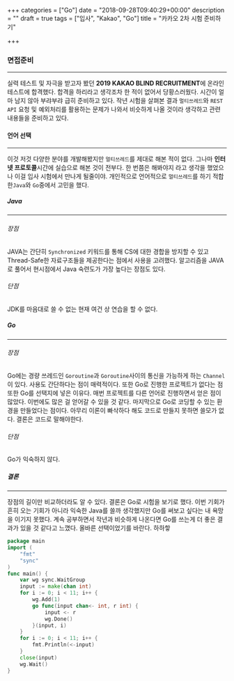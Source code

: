 +++
categories = ["Go"]
date = "2018-09-28T09:40:29+00:00"
description = ""
draft = true
tags = ["입사", "Kakao", "Go"]
title = "카카오 2차 시험 준비하기"

+++
### 면접준비

***

실력 테스트 및 자극을 받고자 봤던 **2019 KAKAO BLIND RECRUITMENT**에 온라인 테스트에 합격했다. 합격을 하리라고 생각조차 한 적이 없어서 당황스러웠다.  시간이 얼마 남지 않아 부랴부랴 급히 준비하고 있다. 작년 시험을 살펴본 결과 `멀티쓰레드`와 `REST API` 요청 및 예외처리를 활용하는 문제가 나와서 비슷하게 나올 것이라 생각하고 관련 내용들을 준비하고 있다.

#### 언어 선택

***

이것 저것 다양한 분야를 개발해봤지만 `멀티쓰레드`를 제대로 해본 적이 없다. 그나마 **인터넷 프로토콜**시간에 실습으로 해본 것이 전부다. 한 번쯤은 해봐야지 라고 생각을 했었으나 이걸 입사 시험에서 만나게 될줄이야. 개인적으로 언어적으로  `멀티쓰레드`를 하기 적합한`Java`와 `Go`중에서 고민을 했다.

##### Java

***

###### 장점

JAVA는 간단히 `Synchronized` 키워드를 통해 CS에 대한 경합을 방지할 수 있고 Thread-Safe한 자료구조들을 제공한다는 점에서 사용을 고려했다. 알고리즘을 JAVA로 풀어서 현시점에서 Java 숙련도가 가장 높다는 장점도 있다.

###### 단점

JDK를 마음대로 쓸 수 없는 현재 여건 상 연습을 할 수 없다.

##### Go

***

###### 장점

Go에는 경량 쓰레드인 `Goroutine`과 `Goroutine`사이의 통신을 가능하게 하는 `Channel`이 있다. 사용도 간단하다는 점이 매력적이다. 또한 Go로 진행한 프로젝트가 없다는 점 또한 Go를 선택지에 넣은 이유다. 매번 프로젝트를 다른 언어로 진행하면서 얻은 점이 많았다. 이번에도 많은 걸 얻어갈 수 있을 것 같다. 마지막으로 Go로 코딩할 수 있는 환경을 만들었다는 점이다. 아무리 이론이 빠삭하다 해도 코드로 만들지 못하면 쓸모가 없다. 결론은 코드로 말해야한다.

###### 단점

Go가 익숙하지 않다.

##### 결론

***

장점의 길이만 비교하더라도 알 수 있다. 결론은 Go로 시험을 보기로 했다. 이번 기회가 흔히 오는 기회가 아니라 익숙한 Java를 쓸까 생각했지만 Go를 써보고 싶다는 내 욕망을 이기지 못했다.  계속 공부하면서 작년과 비슷하게 나온다면 Go를 쓰는게 더 좋은 결과가 있을 것 같다고 느꼈다. 올바른 선택이었기를 바란다. 하하핳

```go
package main
import (
	"fmt"
	"sync"
)
func main() {
	var wg sync.WaitGroup
	input := make(chan int)
	for i := 0; i < 11; i++ {
		wg.Add(1)
		go func(input chan<- int, r int) {
			input <- r
			wg.Done()
		}(input, i)
	}
	for i := 0; i < 11; i++ {
		fmt.Println(<-input)
	}
	close(input)
	wg.Wait()
}
```